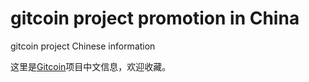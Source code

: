 # gitcoin project promotion in China
gitcoin project Chinese information

这里是[Gitcoin](https://gitcoin.co)项目中文信息，欢迎收藏。


